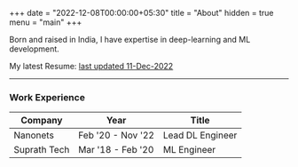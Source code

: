 +++
date = "2022-12-08T00:00:00+05:30"
title = "About"
hidden = true
menu = "main"
+++

Born and raised in India, I have expertise in deep-learning and ML development.

My latest Resume: [last updated 11-Dec-2022](/pdf/Resume2022.pdf)

***

### Work Experience

| Company      | Year |  Title |
| ----------- | ----------- | -------- |
| Nanonets      | Feb '20 - Nov '22       | Lead DL Engineer |
| Suprath Tech   | Mar '18 - Feb '20        | ML Engineer |

